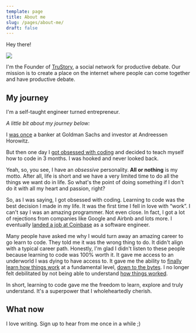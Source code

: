 ```yaml
---
template: page
title: About me
slug: /pages/about-me/
draft: false
---
```

Hey there!

![](/media/20180906_dre_coinbase_0505_new.jpg)

I'm the Founder of [TruStory](https://beta.trustory.io), a social network for productive debate. Our mission is to create a place on the internet where people can come together and have productive debate.

## **My journey**

I'm a self-taught engineer turned entrepreneur. 

_A little bit about my journey below:_

I [was once](https://www.linkedin.com/in/preethi-kasireddy-41383528/) a banker at Goldman Sachs and investor at Andreessen Horowitz. 

But then one day I [got obsessed with coding](https://www.preethikasireddy.com/posts/why-i-left-the-best-job-in-the-world/) and decided to teach myself how to code in 3 months. I was hooked and never looked back. 

Yeah, so, you see, I have an _obsessive_ personality. **All or nothing** is my motto. After all, life is short and we have a very limited time to do all the things we want do in life. So what's the point of doing something if I don't do it with all my heart and passion, right?

So, as I was saying, I got obsessed with coding. Learning to code was the best decision I made in my life. It was the first time I fell in love with “work”. I can't say I was an amazing programmer. Not even close. In fact, I got a lot of rejections from companies like Google and Airbnb and lots more. I eventually [landed a job at Coinbase](https://www.preethikasireddy.com/posts/what-happened-after-i-left-the-best-job-in-the-world-to-become-an-engineer/) as a software engineer. 

Many people have asked me why I would turn away an amazing career to go learn to code. They told me it was the wrong thing to do. It didn't align with a typical career path. Honestly, I'm glad I didn't listen to these people because learning to code was 100% worth it. It gave me access to an underworld I was dying to have access to. It gave me the ability to [finally learn how things work](https://www.preethikasireddy.com/posts/how-the-web-works-a-primer-for-newcomers-to-web-development-or-anyone-really/) at a fundamental level, [down to the bytes](https://www.preethikasireddy.com/posts/a-beginner-friendly-introduction-to-containers-vms-and-docker/). I no longer felt debilitated by not being able to understand [how things worked](https://www.preethikasireddy.com/posts/how-does-ethereum-work-anyway/). 

In short, learning to code gave me the freedom to learn, explore and truly understand. It's a superpower that I wholeheartedly cherish.

## What now

I love writing. Sign up to hear from me once in a while ;)
